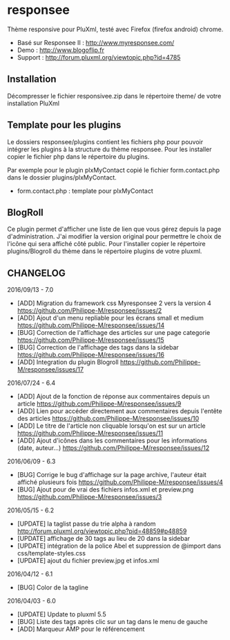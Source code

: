 # responsee

Thème responsive pour PluXml, testé avec Firefox (firefox android) chrome.

* Basé sur Responsee II : http://www.myresponsee.com/
* Demo : http://www.blogoflip.fr
* Support : http://forum.pluxml.org/viewtopic.php?id=4785

## Installation
Décompresser le fichier responsivee.zip dans le répertoire theme/ de votre installation PluXml

## Template pour les plugins
Le dossiers responsee/plugins contient les fichiers php pour pouvoir intégrer les plugins à la structure du thème responsee. Pour les installer copier le fichier php dans le répertoire du plugins.

Par exemple pour le plugin plxMyContact copié le fichier form.contact.php dans le dossier plugins/plxMyContact.

* form.contact.php : template pour plxMyContact

## BlogRoll 
Ce plugin permet d'afficher une liste de lien que vous gérez depuis la page d'administration. J'ai modifier la version original pour permettre le choix de l'icône qui sera affiché côté public. Pour l'installer copier le répertoire plugins/Blogroll du thème dans le répertoire plugins de votre pluxml.

## CHANGELOG
2016/09/13 - 7.0
- [ADD] Migration du framework css Myresponsee 2 vers la version 4 https://github.com/Philippe-M/responsee/issues/2
- [ADD] Ajout d'un menu repliable pour les écrans small et medium https://github.com/Philippe-M/responsee/issues/14
- [BUG] Correction de l'affichage des articles sur une page categorie https://github.com/Philippe-M/responsee/issues/15
- [BUG] Correction de l'affichage des tags dans la sidebar https://github.com/Philippe-M/responsee/issues/16
- [ADD] Integration du plugin Blogroll https://github.com/Philippe-M/responsee/issues/17

2016/07/24 - 6.4
- [ADD] Ajout de la fonction de réponse aux commentaires depuis un article https://github.com/Philippe-M/responsee/issues/9
- [ADD] Lien pour accéder directement aux commentaires depuis l'entête des articles https://github.com/Philippe-M/responsee/issues/10
- [ADD] Le titre de l'article non cliquable lorsqu'on est sur un article https://github.com/Philippe-M/responsee/issues/11
- [ADD] Ajout d'icônes dans les commentaires pour les informations (date, auteur...) https://github.com/Philippe-M/responsee/issues/12

2016/06/09 - 6.3
- [BUG] Corrige le bug d'affichage sur la page archive, l'auteur était affiché plusieurs fois https://github.com/Philippe-M/responsee/issues/4
- [BUG] Ajout pour de vrai des fichiers infos.xml et preview.png https://github.com/Philippe-M/responsee/issues/3

2016/05/15 - 6.2
- [UPDATE] la taglist passe du trie alpha à random http://forum.pluxml.org/viewtopic.php?pid=48859#p48859
- [UPDATE] affichage de 30 tags au lieu de 20 dans la sidebar
- [UPDATE] intégration de la police Abel et suppression de @import dans css/template-styles.css
- [UPDATE] ajout du fichier preview.jpg et infos.xml

2016/04/12 - 6.1
- [BUG] Color de la tagline

2016/04/03 - 6.0
- [UPDATE] Update to pluxml 5.5
- [BUG] Liste des tags après clic sur un tag dans le menu de gauche
- [ADD] Marqueur AMP pour le référencement
